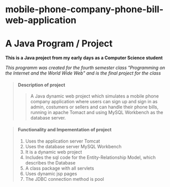 # mobile-phone-company-phone-bill-web-application

# A Java Program / Project

**This is a Java project from my early days as a Computer Science student**

_This programm was created for the fourth semester class "Programming on the Internet and the World Wide Web" 
and is the final project for the class_


> #### Description of project
>
>>A Java dynamic web project which simulates a mobile phone company application where users can sign up and sign in as admin, costumers or sellers and can handle their phone bills, running in apache Tomact and using MySQL Workbench as the database server.


> #### Functionality and Impementation of project
>
> 1. Uses the application server Tomcat
> 2. Uses the database server MySQL Workbench
> 3. It is a dynamic web project
> 4. Includes the sql code for the Entity-Relationship Model, which describes the Database
> 5. A class package with all servlets
> 5. Uses dynamic jsp pages
> 6. The JDBC connection method is pool
